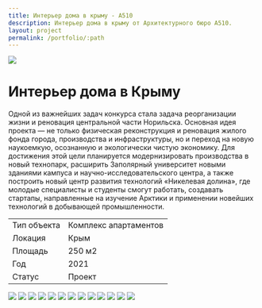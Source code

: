 ```yaml
---
title: Интерьер дома в крыму - А510
description: Интерьер дома в крыму от Архитектурного бюро А510.
layout: project
permalink: /portfolio/:path
---
```


<div id="banner">
    <img src="/images/dom-v-krymu/banner.jpg">
    <h1>Интерьер дома в Крыму</h1>
</div>
<main id="main">
    <div id="project-wrapper">
        <p>Одной из важнейших задач конкурса стала задача реорганизации жизни и реновация центральной части Норильска. Основная идея проекта — не только физическая реконструкция и реновация жилого фонда города, производства и инфраструктуры, но и переход на новую наукоемкую, осознанную и экологически чистую экономику. Для достижения этой цели планируется модернизировать производства в новый технопарк, расширить Заполярный университет новыми зданиями кампуса и научно-исследовательского центра, а также построить новый центр развития технологий «Никелевая долина», где молодые специалисты и студенты смогут работать, создавать стартапы, направленные на изучение Арктики и применении новейших технологий в добывающей промышленности.</p>
        <div class="table-wrapper">
            <table>
                <tbody>
                    <tr>
                        <td>Тип объекта</td>
                        <td>Комплекс апартаментов</td>
                    </tr>
                    <tr>
                        <td>Локация</td>
                        <td>Крым</td>
                    </tr>
                    <tr>
                        <td>Площадь</td>
                        <td>250 м2</td>
                    </tr>
                    <tr>
                        <td>Год</td>
                        <td>2021</td>
                    </tr>
                    <tr>
                        <td>Статус</td>
                        <td>Проект</td>
                    </tr>
                </tbody>
            </table>
        </div>
    </div>
    <div id="project-photo">
        <img class="image fit small" src="/images/dom-v-krymu/01.jpg">
        <img class="image fit small" src="/images/dom-v-krymu/02.jpg">
        <img class="image fit big" src="/images/dom-v-krymu/03.jpg">
        <img class="image fit medium" src="/images/dom-v-krymu/04.jpg">
        <img class="image fit small" src="/images/dom-v-krymu/05.jpg">
        <img class="image fit small" src="/images/dom-v-krymu/06.jpg">
        <img class="image fit small" src="/images/dom-v-krymu/07.jpg">
        <img class="image fit small" src="/images/dom-v-krymu/08.jpg">
        <img class="image fit medium" src="/images/dom-v-krymu/09.jpg">
        <img class="image fit small" src="/images/dom-v-krymu/10.jpg">
        <img class="image fit medium" src="/images/dom-v-krymu/11.jpg">
        <img class="image fit small" src="/images/dom-v-krymu/12.jpg">
        <img class="image fit small" src="/images/dom-v-krymu/13.jpg">
    </div>
</main>